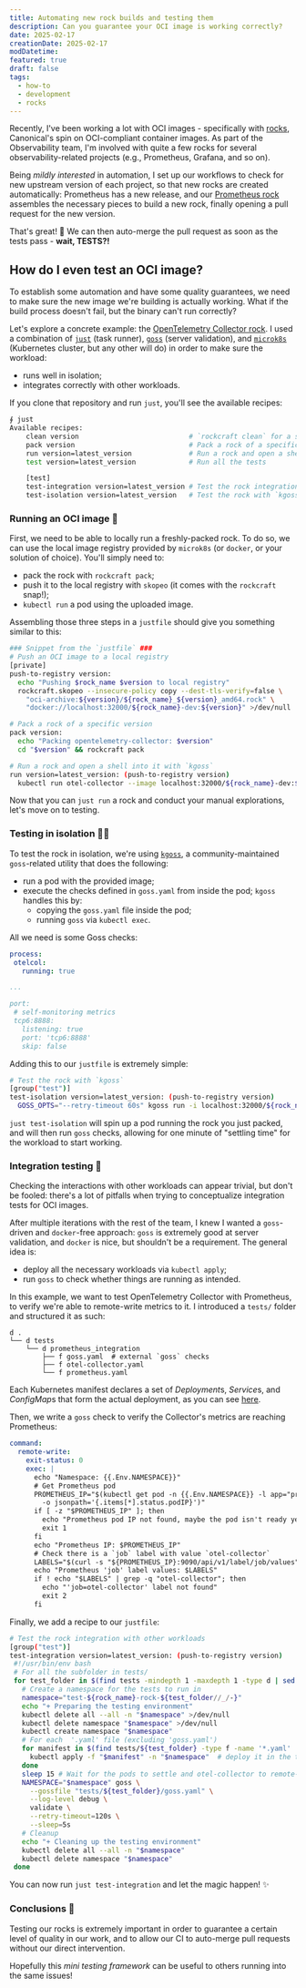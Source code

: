 ```yaml
---
title: Automating new rock builds and testing them
description: Can you guarantee your OCI image is working correctly?
date: 2025-02-17
creationDate: 2025-02-17
modDatetime: 
featured: true
draft: false
tags:
  - how-to
  - development
  - rocks
---
```

Recently, I've been working a lot with OCI images - specifically with [rocks](https://documentation.ubuntu.com/rockcraft/en/stable/), Canonical's spin on OCI-compliant container images. As part of the Observability team, I'm involved with quite a few rocks for several observability-related projects (e.g., Prometheus, Grafana, and so on).

Being *mildly interested* in automation, I set up our workflows to check for new upstream version of each project, so that new rocks are created automatically: Prometheus has a new release, and our [Prometheus rock](https://github.com/canonical/prometheus-rock) assembles the necessary pieces to build a new rock, finally opening a pull request for the new version.

That's great! 🎉 We can then auto-merge the pull request as soon as the tests pass - **wait, TESTS?!**

## How do I even test an OCI image?

To establish some automation and have some quality guarantees, we need to make sure the new image we're building is actually working. What if the build process doesn't fail, but the binary can't run correctly?

Let's explore a concrete example: the [OpenTelemetry Collector rock](https://github.com/canonical/opentelemetry-collector-rock). I used a combination of [`just`](https://github.com/casey/just) (task runner), [`goss`](https://github.com/goss-org/goss) (server validation), and [`microk8s`](https://microk8s.io/) (Kubernetes cluster, but any other will do) in order to make sure the workload:
- runs well in isolation;
- integrates correctly with other workloads.

If you clone that repository and run `just`, you'll see the available recipes:

```bash
∮ just
Available recipes:
    clean version                           # `rockcraft clean` for a specific version
    pack version                            # Pack a rock of a specific version
    run version=latest_version              # Run a rock and open a shell into it with `kgoss`
    test version=latest_version             # Run all the tests

    [test]
    test-integration version=latest_version # Test the rock integration with other workloads
    test-isolation version=latest_version   # Test the rock with `kgoss`
```

### Running an OCI image 👟

First, we need to be able to locally run a freshly-packed rock. To do so, we can use the local image registry provided by `microk8s` (or `docker`, or your solution of choice). You'll simply need to:

- pack the rock with `rockcraft pack`;
- push it to the local registry with `skopeo` (it comes with the `rockcraft` snap!);
- `kubectl run` a pod using the uploaded image.

Assembling those three steps in a `justfile` should give you something similar to this:

```bash
### Snippet from the `justfile` ###
# Push an OCI image to a local registry
[private]
push-to-registry version:
  echo "Pushing $rock_name $version to local registry"
  rockcraft.skopeo --insecure-policy copy --dest-tls-verify=false \
    "oci-archive:${version}/${rock_name}_${version}_amd64.rock" \
    "docker://localhost:32000/${rock_name}-dev:${version}" >/dev/null

# Pack a rock of a specific version
pack version:
  echo "Packing opentelemetry-collector: $version"
  cd "$version" && rockcraft pack

# Run a rock and open a shell into it with `kgoss`
run version=latest_version: (push-to-registry version)
  kubectl run otel-collector --image localhost:32000/${rock_name}-dev:${version}
```

Now that you can `just run` a rock and conduct your manual explorations, let's move on to testing.

### Testing in isolation 🕺🏻

To test the rock in isolation, we're using [`kgoss`](https://github.com/goss-org/goss/blob/v0.4.9/extras/kgoss/kgoss), a community-maintained `goss`-related utility that does the following:
- run a pod with the provided image;
- execute the checks defined in `goss.yaml` from inside the pod; `kgoss` handles this by:
	- copying the `goss.yaml` file inside the pod;
	- running `goss` via `kubectl exec`.

All we need is some Goss checks:

 ```yaml
 process:
  otelcol:
    running: true

...

port:
  # self-monitoring metrics
  tcp6:8888:
    listening: true
    port: 'tcp6:8888'
    skip: false
 ```

Adding this to our `justfile` is extremely simple:

```bash
# Test the rock with `kgoss`
[group("test")]
test-isolation version=latest_version: (push-to-registry version)
  GOSS_OPTS="--retry-timeout 60s" kgoss run -i localhost:32000/${rock_name}-dev:${version}
```

`just test-isolation` will spin up a pod running the rock you just packed, and will then run `goss` checks, allowing for one minute of "settling time" for the workload to start working.
### Integration testing 👯

Checking the interactions with other workloads can appear trivial, but don't be fooled: there's a lot of pitfalls when trying to conceptualize integration tests for OCI images.

After multiple iterations with the rest of the team, I knew I wanted a `goss`-driven and `docker`-free approach: `goss` is extremely good at server validation, and `docker` is nice, but shouldn't be a requirement. The general idea is:
- deploy all the necessary workloads via `kubectl apply`;
- run `goss` to check whether things are running as intended.

In this example, we want to test OpenTelemetry Collector with Prometheus, to verify we're able to remote-write metrics to it. I introduced a `tests/` folder and structured it as such:
```
d .
└── d tests
    └── d prometheus_integration
        ├── f goss.yaml  # external `goss` checks
        ├── f otel-collector.yaml
        └── f prometheus.yaml
```

Each Kubernetes manifest declares a set of *Deployment*s, *Service*s, and *ConfigMap*s that form the actual deployment, as you can see [here](https://github.com/canonical/opentelemetry-collector-rock/blob/d74173a97927b2689613c9f659a25bdd228c0e53/tests/prometheus_integration/otel-collector.yaml).

Then, we write a `goss` check to verify the Collector's metrics are reaching Prometheus:

```yaml
command:
  remote-write:
    exit-status: 0
    exec: |
      echo "Namespace: {{.Env.NAMESPACE}}"
      # Get Prometheus pod
      PROMETHEUS_IP="$(kubectl get pod -n {{.Env.NAMESPACE}} -l app="prometheus" \
        -o jsonpath='{.items[*].status.podIP}')"
      if [ -z "$PROMETHEUS_IP" ]; then
        echo "Prometheus pod IP not found, maybe the pod isn't ready yet"
        exit 1
      fi
      echo "Prometheus IP: $PROMETHEUS_IP"
      # Check there is a `job` label with value `otel-collector`
      LABELS="$(curl -s "${PROMETHEUS_IP}:9090/api/v1/label/job/values")"
      echo "Prometheus 'job' label values: $LABELS"
      if ! echo "$LABELS" | grep -q "otel-collector"; then
        echo "'job=otel-collector' label not found"
        exit 2
      fi
```

Finally, we add a recipe to our `justfile`:

 ```bash
 # Test the rock integration with other workloads
[group("test")]
test-integration version=latest_version: (push-to-registry version)
  #!/usr/bin/env bash
  # For all the subfolder in tests/
  for test_folder in $(find tests -mindepth 1 -maxdepth 1 -type d | sed 's@tests/@@'); do
    # Create a namespace for the tests to run in
    namespace="test-${rock_name}-rock-${test_folder//_/-}"
    echo "+ Preparing the testing environment"
    kubectl delete all --all -n "$namespace" >/dev/null
    kubectl delete namespace "$namespace" >/dev/null
    kubectl create namespace "$namespace"
    # For each  '.yaml' file (excluding 'goss.yaml')
    for manifest in $(find tests/${test_folder} -type f -name '*.yaml' | grep -v 'goss.yaml'); do
      kubectl apply -f "$manifest" -n "$namespace"  # deploy it in the test namespace
    done
    sleep 15 # Wait for the pods to settle and otel-collector to remote-write
    NAMESPACE="$namespace" goss \
      --gossfile "tests/${test_folder}/goss.yaml" \
      --log-level debug \
      validate \
      --retry-timeout=120s \
      --sleep=5s
    # Cleanup
    echo "+ Cleaning up the testing environment"
    kubectl delete all --all -n "$namespace"
    kubectl delete namespace "$namespace"
  done
 ```

You can now run `just test-integration` and let the magic happen! ✨

### Conclusions 🦆

Testing our rocks is extremely important in order to guarantee a certain level of quality in our work, and to allow our CI to auto-merge pull requests without our direct intervention. 

Hopefully this *mini testing framework* can be useful to others running into the same issues!



